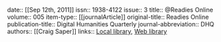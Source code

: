 date:: [[Sep 12th, 2011]]
issn:: 1938-4122
issue:: 3
title:: @Readies Online
volume:: 005
item-type:: [[journalArticle]]
original-title:: Readies Online
publication-title:: Digital Humanities Quarterly
journal-abbreviation:: DHQ
authors:: [[Craig Saper]]
links:: [Local library](zotero://select/groups/2386895/items/P3IIM4BN), [Web library](https://www.zotero.org/groups/2386895/items/P3IIM4BN)
